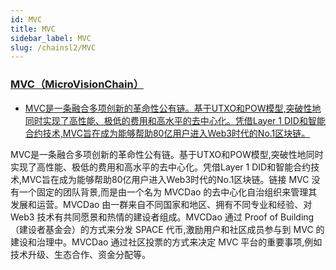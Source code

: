 ```yaml
---
id: MVC
title: MVC
sidebar_label: MVC
slug: /chainsl2/MVC
---
```


### [MVC（MicroVisionChain）](https://www.microvisionchain.com/)

- [MVC是一条融合多项创新的革命性公有链。基于UTXO和POW模型,突破性地同时实现了高性能、极低的费用和高水平的去中心化。凭借Layer 1 DID和智能合约技术,MVC旨在成为能够帮助80亿用户进入Web3时代的No.1区块链。](https://foresightnews.pro/article/detail/39364)

MVC是一条融合多项创新的革命性公有链。基于UTXO和POW模型,突破性地同时实现了高性能、极低的费用和高水平的去中心化。凭借Layer 1 DID和智能合约技术,MVC旨在成为能够帮助80亿用户进入Web3时代的No.1区块链。链接
MVC 没有一个固定的团队背景,而是由一个名为 MVCDao 的去中心化自治组织来管理其发展和运营。MVCDao 由一群来自不同国家和地区、拥有不同专业和经验、对 Web3 技术有共同愿景和热情的建设者组成。MVCDao 通过 Proof of Building（建设者基金会）的方式来分发 SPACE 代币,激励用户和社区成员参与到 MVC 的建设和治理中。MVCDao 通过社区投票的方式来决定 MVC 平台的重要事项,例如技术升级、生态合作、资金分配等。